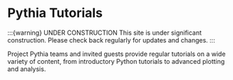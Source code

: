 
# Pythia Tutorials

:::{warning} UNDER CONSTRUCTION
This site is under significant construction.  Please check back
regularly for updates and changes.
:::

Project Pythia teams and invited guests provide regular tutorials on
a wide variety of content, from introductory Python tutorials to
advanced plotting and analysis.
